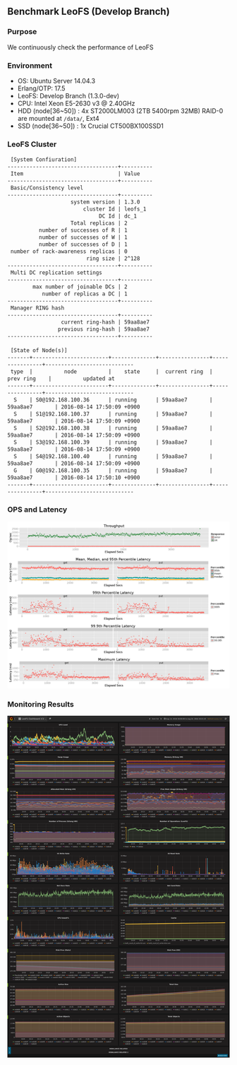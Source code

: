 ## Benchmark LeoFS (Develop Branch)

### Purpose
We continuously check the performance of LeoFS

### Environment
* OS: Ubuntu Server 14.04.3
* Erlang/OTP: 17.5
* LeoFS: Develop Branch (1.3.0-dev)
* CPU: Intel Xeon E5-2630 v3 @ 2.40GHz
* HDD (node[36~50]) : 4x ST2000LM003 (2TB 5400rpm 32MB) RAID-0 are mounted at `/data/`, Ext4
* SSD (node[36~50]) : 1x Crucial CT500BX100SSD1

### LeoFS Cluster
```
 [System Confiuration]
-----------------------------------+----------
 Item                              | Value    
-----------------------------------+----------
 Basic/Consistency level
-----------------------------------+----------
                    system version | 1.3.0
                        cluster Id | leofs_1
                             DC Id | dc_1
                    Total replicas | 2
          number of successes of R | 1
          number of successes of W | 1
          number of successes of D | 1
 number of rack-awareness replicas | 0
                         ring size | 2^128
-----------------------------------+----------
 Multi DC replication settings
-----------------------------------+----------
        max number of joinable DCs | 2
           number of replicas a DC | 1
-----------------------------------+----------
 Manager RING hash
-----------------------------------+----------
                 current ring-hash | 59aa8ae7
                previous ring-hash | 59aa8ae7
-----------------------------------+----------

 [State of Node(s)]
-------+------------------------+--------------+----------------+----------------+----------------------------
 type  |          node          |    state     |  current ring  |   prev ring    |          updated at         
-------+------------------------+--------------+----------------+----------------+----------------------------
  S    | S0@192.168.100.36      | running      | 59aa8ae7       | 59aa8ae7       | 2016-08-14 17:50:09 +0900
  S    | S1@192.168.100.37      | running      | 59aa8ae7       | 59aa8ae7       | 2016-08-14 17:50:09 +0900
  S    | S2@192.168.100.38      | running      | 59aa8ae7       | 59aa8ae7       | 2016-08-14 17:50:09 +0900
  S    | S3@192.168.100.39      | running      | 59aa8ae7       | 59aa8ae7       | 2016-08-14 17:50:09 +0900
  S    | S4@192.168.100.40      | running      | 59aa8ae7       | 59aa8ae7       | 2016-08-14 17:50:09 +0900
  G    | G0@192.168.100.35      | running      | 59aa8ae7       | 59aa8ae7       | 2016-08-14 17:50:10 +0900
-------+------------------------+--------------+----------------+----------------+----------------------------

```

### OPS and Latency
![ops-latency](summary.png)

### Monitoring Results
![monitoring-results](grafana.png)

